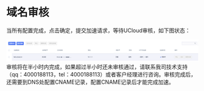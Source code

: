 # 域名审核

当所有配置完成，点击确定，提交加速请求，等待UCloud审核，如下图状态：

![image-20191202162720891](images/image-20191202162720891.png)审核将在半小时内完成，如果超过半小时还未审核通过，请联系我司技术支持（qq：4000188113，tel：4000188113）或者客户经理进行咨询。审核完成后，还需要到DNS处配置CNAME记录，配置CNAME记录后才能完成加速。